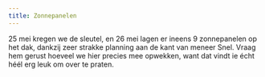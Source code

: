 ```yaml
---
title: Zonnepanelen
---
```


25 mei kregen we de sleutel, en 26 mei lagen er ineens 9 zonnepanelen op het dak, dankzij zeer strakke planning aan de kant van meneer Snel. Vraag hem gerust hoeveel we hier precies mee opwekken, want dat vindt ie écht héél erg leuk om over te praten.